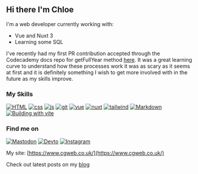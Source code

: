 ## Hi there I'm Chloe

I'm a web developer currently working with:

- Vue and Nuxt 3
- Learning some SQL

I've recently had my first PR contribution accepted through the Codecademy docs repo for getFullYear method [here](https://www.codecademy.com/resources/docs/javascript/dates/getFullYear). It was a great learning curve to understand how these processes work it was as scary as it seems at first and it is definitely something I wish to get more involved with in the future as my skills improve.

### My Skills

[![HTML](https://skillicons.dev/icons?i=html)](https://developer.mozilla.org/en-US/docs/Web/HTML)
[![css](https://skillicons.dev/icons?i=css)](https://developer.mozilla.org/en-US/docs/Web/CSS)
[![js](https://skillicons.dev/icons?i=js)](https://developer.mozilla.org/en-US/docs/Web/JavaScript)
[![git](https://skillicons.dev/icons?i=git)](https://git-scm.com/)
[![vue](https://skillicons.dev/icons?i=vue)](https://vuejs.org/guide/introduction.html)
[![nuxt](https://skillicons.dev/icons?i=nuxt)](https://nuxt.com/docs/getting-started/installation)
[![tailwind](https://skillicons.dev/icons?i=tailwindcss)](https://tailwindcss.com/docs/installation)
[![Markdown](https://skillicons.dev/icons?i=md)](https://www.markdownguide.org/getting-started/)
[![Building with vite](https://skillicons.dev/icons?i=vite)](https://vitejs.dev/)

### Find me on
[![Mastodon](https://skillicons.dev/icons?i=mastodon)](https://techhub.social/@cguttweb)
[![Devto](https://skillicons.dev/icons?i=devto)](https://dev.to/cguttweb)
[![Instagram](https://skillicons.dev/icons?i=instagram)](https://instagram.com/cguttweb2017)

My site: [https://www.cgweb.co.uk/](https://www.cgweb.co.uk/)

Check out latest posts on my [blog](https://cgweb.co.uk/blog)

<!-- ### Check my blog latest posts: -->

<!-- BLOG-POST-LIST: START -->
<!-- BLOG-POST-LIST:END -->

<!--
**cguttweb/cguttweb** is a ✨ _special_ ✨ repository because its `README.md` (this file) appears on your GitHub profile.

Here are some ideas to get you started:

- 🔭 I’m currently working on ...
- 🌱 I’m currently learning ...
- 👯 I’m looking to collaborate on ...
- 🤔 I’m looking for help with ...
- 💬 Ask me about ...
- 📫 How to reach me: ...
- 😄 Pronouns: ...
- ⚡ Fun fact: ...
-->
